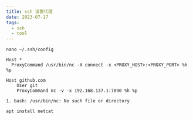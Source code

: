 ```yaml
---
title: ssh 设置代理
date: 2023-07-17
tags:
  - ssh
  - tool
---
```


```Shell
nano ~/.ssh/config

Host *
  ProxyCommand /usr/bin/nc -X connect -x <PROXY_HOST>:<PROXY_PORT> %h %p

Host github.com
    User git
    ProxyCommand nc -v -x 192.168.137.1:7890 %h %p

```

	1. bash: /usr/bin/nc: No such file or directory
```Shell
apt install netcat
```